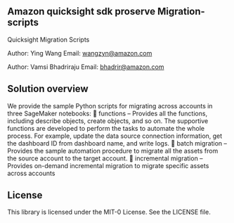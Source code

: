 ## Amazon quicksight sdk proserve Migration-scripts

Quicksight Migration Scripts

Author: Ying Wang        Email: wangzyn@amazon.com

Author: Vamsi Bhadriraju Email: bhadrir@amazon.com

## Solution overview
We provide the sample Python scripts for migrating across accounts in three
SageMaker notebooks:
 functions – Provides all the functions, including describe objects, create
objects, and so on. The supportive functions are developed to perform the
tasks to automate the whole process. For example, update the data source
connection information, get the dashboard ID from dashboard name, and
write logs.
 batch migration – Provides the sample automation procedure to migrate
all the assets from the source account to the target account.
 incremental migration – Provides on-demand incremental migration to
migrate specific assets across accounts

## License

This library is licensed under the MIT-0 License. See the LICENSE file.
